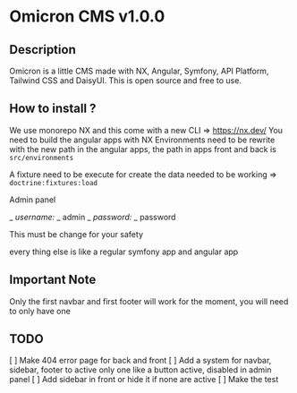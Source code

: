 # Omicron CMS v1.0.0

## Description

Omicron is a little CMS made with NX, Angular, Symfony, API Platform, Tailwind CSS and DaisyUI.
This is open source and free to use.

## How to install ?

We use monorepo NX and this come with a new CLI => https://nx.dev/
You need to build the angular apps with NX
Environments need to be rewrite with the new path in the angular apps, the path in apps front and back is ```src/environments```

A fixture need to be execute for create the data needed to be working => ```doctrine:fixtures:load```

Admin panel

_ _username:_ _ admin
_ _password:_ _ password

This must be change for your safety

every thing else is like a regular symfony app and angular app

## Important Note

Only the first navbar and first footer will work for the moment, you will need to only have one

## TODO

[ ] Make 404 error page for back and front
[ ] Add a system for navbar, sidebar, footer to active only one like a button active, disabled in admin panel
[ ] Add sidebar in front or hide it if none are active
[ ] Make the test
